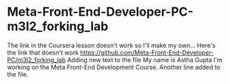 # Meta-Front-End-Developer-PC-m3l2_forking_lab
The link in the Coursera lesson doesn't work so I'll make my own...
Here's the link that doesn't work https://github.com/Meta-Front-End-Developer-PC/m3l2_forking_lab
Adding new text to the file 
My name is Astha Gupta 
I'm working on the Meta Front-End Development Course.
Another line added to the file.


